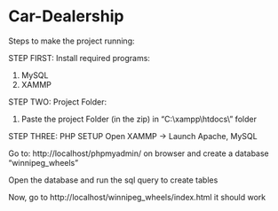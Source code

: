 # Car-Dealership
Steps to make the project running:


STEP FIRST: Install required programs:
1.	MySQL
2.	XAMMP

STEP TWO: Project Folder:
1.	Paste the project Folder (in the zip) in “C:\xampp\htdocs\” folder 

STEP THREE: PHP SETUP
Open XAMMP -> Launch Apache, MySQL

Go to: http://localhost/phpmyadmin/ on browser and create a database “winnipeg_wheels”

Open the database and run the sql query to create tables 

Now, go to http://localhost/winnipeg_wheels/index.html it should work 

